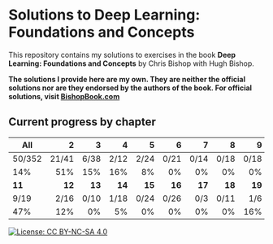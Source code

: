 # Solutions to **Deep Learning: Foundations and Concepts**

This repository contains my solutions to exercises in the book **Deep Learning: Foundations and Concepts** by Chris Bishop with Hugh Bishop.

**The solutions I provide here are my own. They are neither the official solutions nor are they endorsed by the authors of the book. For official solutions, visit [BishopBook.com](https://www.bishopbook.com/)**

## Current progress by chapter
| **All** |  **2** |  **3** |  **4** |  **5** |  **6** |  **7** |  **8** |  **9** | **10** |
|---------|-------:|-------:|-------:|-------:|-------:|-------:|-------:|-------:|-------:|
| 50/352  |  21/41 |   6/38 |   2/12 |   2/24 |   0/21 |   0/14 |   0/18 |   0/18 |   0/13 |
| 14%     |    51% |    15% |    16% |     8% |     0% |     0% |     0% |     0% |     0% |
| **11**  | **12** | **13** | **14** | **15** | **16** | **17** | **18** | **19** | **20** |
| 9/19    |   2/16 |   0/10 |   1/18 |   0/24 |   0/26 |    0/3 |   0/11 |    1/6 |   6/20 |
| 47%     |    12% |     0% |     5% |     0% |     0% |     0% |     0% |    16% |    30% |

[![License: CC BY-NC-SA 4.0](https://img.shields.io/badge/License-CC_BY--NC--SA_4.0-lightgrey.svg)](https://creativecommons.org/licenses/by-nc-sa/4.0/)